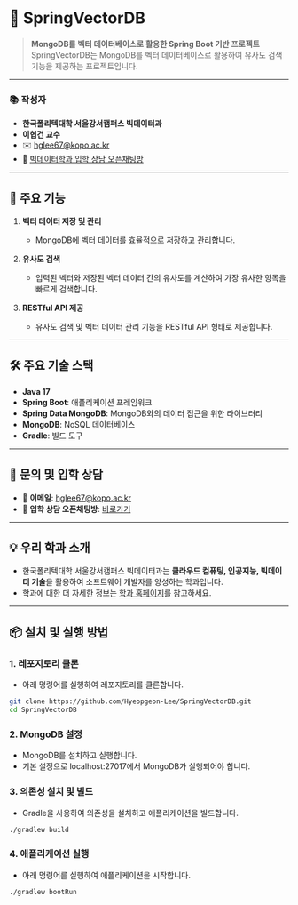# 🌱 SpringVectorDB

> **MongoDB를 벡터 데이터베이스로 활용한 Spring Boot 기반 프로젝트**  
> SpringVectorDB는 MongoDB를 벡터 데이터베이스로 활용하여 유사도 검색 기능을 제공하는 프로젝트입니다.

---

### 📚 **작성자**
- **한국폴리텍대학 서울강서캠퍼스 빅데이터과**  
- **이협건 교수**  
- ✉️ [hglee67@kopo.ac.kr](mailto:hglee67@kopo.ac.kr)  
- 🔗 [빅데이터학과 입학 상담 오픈채팅방](https://open.kakao.com/o/gEd0JIad)

---

## 🚀 주요 기능

1. **벡터 데이터 저장 및 관리**  
   - MongoDB에 벡터 데이터를 효율적으로 저장하고 관리합니다.
   
2. **유사도 검색**  
   - 입력된 벡터와 저장된 벡터 데이터 간의 유사도를 계산하여 가장 유사한 항목을 빠르게 검색합니다.
   
3. **RESTful API 제공**  
   - 유사도 검색 및 벡터 데이터 관리 기능을 RESTful API 형태로 제공합니다.

---

## 🛠️ 주요 기술 스택

- **Java 17**
- **Spring Boot**: 애플리케이션 프레임워크
- **Spring Data MongoDB**: MongoDB와의 데이터 접근을 위한 라이브러리
- **MongoDB**: NoSQL 데이터베이스
- **Gradle**: 빌드 도구

---

## 📩 문의 및 입학 상담

- 📧 **이메일**: [hglee67@kopo.ac.kr](mailto:hglee67@kopo.ac.kr)  
- 💬 **입학 상담 오픈채팅방**: [바로가기](https://open.kakao.com/o/gEd0JIad)

---

## 💡 **우리 학과 소개**
- 한국폴리텍대학 서울강서캠퍼스 빅데이터과는 **클라우드 컴퓨팅, 인공지능, 빅데이터 기술**을 활용하여 소프트웨어 개발자를 양성하는 학과입니다.  
- 학과에 대한 더 자세한 정보는 [학과 홈페이지](https://www.kopo.ac.kr/kangseo/content.do?menu=1547)를 참고하세요.

---

## 📦 **설치 및 실행 방법**

### 1. 레포지토리 클론
- 아래 명령어를 실행하여 레포지토리를 클론합니다.

```bash
git clone https://github.com/Hyeopgeon-Lee/SpringVectorDB.git
cd SpringVectorDB
```

### 2. MongoDB 설정
- MongoDB를 설치하고 실행합니다.
- 기본 설정으로 localhost:27017에서 MongoDB가 실행되어야 합니다.

### 3. 의존성 설치 및 빌드
- Gradle을 사용하여 의존성을 설치하고 애플리케이션을 빌드합니다.

```bash
./gradlew build
```

### 4. 애플리케이션 실행
- 아래 명령어를 실행하여 애플리케이션을 시작합니다.

```bash
./gradlew bootRun
```




